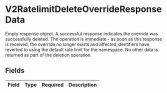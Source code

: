 # V2RatelimitDeleteOverrideResponseData

Empty response object. A successful response indicates the override was successfully deleted. The operation is immediate - as soon as this response is received, the override no longer exists and affected identifiers have reverted to using the default rate limit for the namespace. No other data is returned as part of the deletion operation.


## Fields

| Field       | Type        | Required    | Description |
| ----------- | ----------- | ----------- | ----------- |